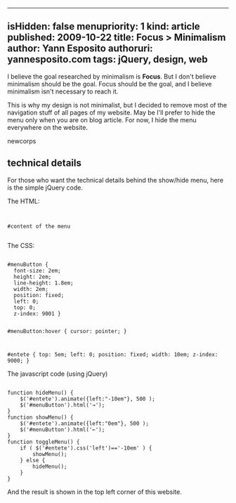 -----
isHidden:       false
menupriority:   1
kind:           article
published: 2009-10-22
title: Focus &gt; Minimalism
author: Yann Esposito
authoruri: yannesposito.com
tags:  jQuery, design, web
-----

I believe the goal researched by minimalism is <strong>Focus</strong>.  But I don't believe minimalism should be the goal. Focus should be the goal, and I believe minimalism isn't necessary to reach it.

This is why my design is not minimalist, but I decided to remove most of the navigation stuff of all pages of my website. May be I'll prefer to hide the menu only when you are on blog article. For now, I hide the menu everywhere on the website.

newcorps

## technical details

For those who want the technical details behind the show/hide menu, here is the simple jQuery code.

The HTML: 

<div>
<code class="html">
<div id="menuButton"></div>
<div id="entete">#content of the menu</div>
</code></pre>
</div>

The CSS: 

<div><code class="css">
#menuButton {
  font-size: 2em;
  height: 2em;
  line-height: 1.8em;
  width: 2em;
  position: fixed;
  left: 0;
  top: 0; 
  z-index: 9001 }

#menuButton:hover {
  cursor: pointer; }

#entete {
  top: 5em;
  left: 0;
  position: fixed;
  width: 10em;
  z-index: 9000; }
</code></pre>
</div>

The javascript code (using jQuery)

<div>
<code class="javascript">
function hideMenu() {
    $('#entete').animate({left:"-10em"}, 500 );
    $('#menuButton').html('&rarr;');
}
function showMenu() {
    $('#entete').animate({left:"0em"}, 500 );
    $('#menuButton').html('&larr;');
}
function toggleMenu() {
    if ( $('#entete').css('left')=='-10em' ) {
        showMenu();
    } else {
        hideMenu();
    }
}
</code></pre>
</div>

And the result is shown in the top left corner of this website. 


